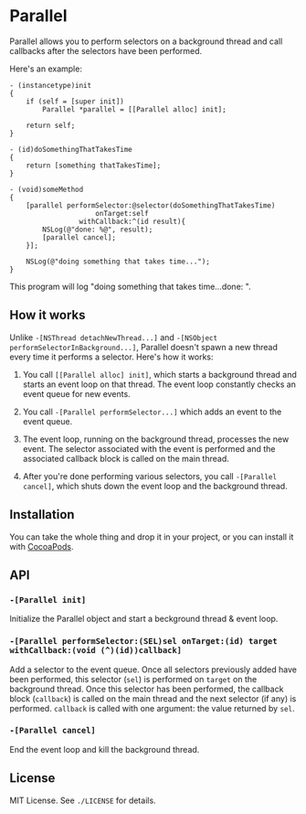 
# Parallel
Parallel allows you to perform selectors on a background thread and call callbacks after the selectors have been performed.

Here's an example:

```objc
- (instancetype)init
{
    if (self = [super init])
        Parallel *parallel = [[Parallel alloc] init];

    return self;
}

- (id)doSomethingThatTakesTime
{
    return [something thatTakesTime];
}

- (void)someMethod
{
    [parallel performSelector:@selector(doSomethingThatTakesTime)
                     onTarget:self
                 withCallback:^(id result){
        NSLog(@"done: %@", result);
        [parallel cancel];
    }];

    NSLog(@"doing something that takes time...");
}
```

This program will log "doing something that takes time...done: <some object>".

## How it works
Unlike `-[NSThread detachNewThread...]` and `-[NSObject performSelectorInBackground...]`, Parallel doesn't spawn a new thread every time it performs a selector. Here's how it works:

1. You call `[[Parallel alloc] init]`, which starts a background thread and starts an event loop on that thread. The event loop constantly checks an event queue for new events.

2. You call `-[Parallel performSelector...]` which adds an event to the event queue.

3. The event loop, running on the background thread, processes the new event. The selector associated with the event is performed and the associated callback block is called on the main thread.

4. After you're done performing various selectors, you call `-[Parallel cancel]`, which shuts down the event loop and the background thread.

## Installation
You can take the whole thing and drop it in your project, or you can install it with [CocoaPods](http://cocoapods.org).

## API
### `-[Parallel init]`
Initialize the Parallel object and start a beckground thread & event loop.

### `-[Parallel performSelector:(SEL)sel onTarget:(id) target withCallback:(void (^)(id))callback]`
Add a selector to the event queue. Once all selectors previously added have been performed, this selector (`sel`) is performed on `target` on the background thread. Once this selector has been performed, the callback block (`callback`) is called on the main thread and the next selector (if any) is performed. `callback` is called with one argument: the value returned by `sel`.

### `-[Parallel cancel]`
End the event loop and kill the background thread.

## License
MIT License. See `./LICENSE` for details.
